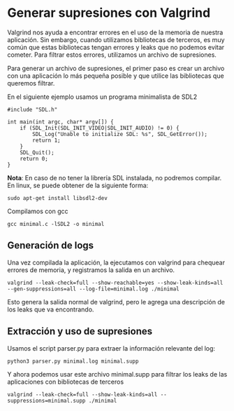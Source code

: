 # Generar supresiones con Valgrind

Valgrind nos ayuda a encontrar errores en el uso de la memoria de nuestra aplicación. Sin embargo, cuando utilizamos bibliotecas de terceros, es muy común que estas bibliotecas tengan errores y leaks que no podemos evitar cometer. Para filtrar estos errores, utilizamos un archivo de supresiones.

Para generar un archivo de supresiones, el primer paso es crear un archivo con una aplicación lo más pequeña posible y que utilice las bibliotecas que queremos filtrar.

En el siguiente ejemplo usamos un programa minimalista de SDL2

~~~{.c}
#include "SDL.h"

int main(int argc, char* argv[]) {
    if (SDL_Init(SDL_INIT_VIDEO|SDL_INIT_AUDIO) != 0) {
        SDL_Log("Unable to initialize SDL: %s", SDL_GetError());
        return 1;
    }
    SDL_Quit();
    return 0;
}
~~~

**Nota**: En caso de no tener la librería SDL instalada, no podremos compilar. En linux, se puede obtener de la siguiente forma:
```
sudo apt-get install libsdl2-dev
```

Compilamos con gcc

~~~{.bash}
gcc minimal.c -lSDL2 -o minimal
~~~


## Generación de logs

Una vez compilada la aplicación, la ejecutamos con valgrind para chequear errores de memoria, y registramos la salida en un archivo.

~~~{.bash}
valgrind --leak-check=full --show-reachable=yes --show-leak-kinds=all --gen-suppressions=all --log-file=minimal.log ./minimal
~~~

Esto genera la salida normal de valgrind, pero le agrega una descripción de los leaks que va encontrando.

## Extracción y uso de supresiones

Usamos el script parser.py para extraer la información relevante del log:

~~~{.bash}
python3 parser.py minimal.log minimal.supp
~~~

Y ahora podemos usar este archivo minimal.supp para filtrar los leaks de las aplicaciones con bibliotecas de terceros

~~~{.bash}
valgrind --leak-check=full --show-leak-kinds=all --suppressions=minimal.supp ./minimal
~~~
